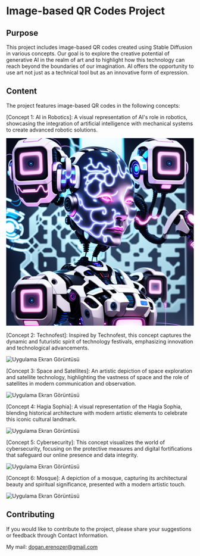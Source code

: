 
# Image-based QR Codes Project

## Purpose
This project includes image-based QR codes created using Stable Diffusion in various concepts. Our goal is to explore the creative potential of generative AI in the realm of art and to highlight how this technology can reach beyond the boundaries of our imagination. AI offers the opportunity to use art not just as a technical tool but as an innovative form of expression.
## Content

The project features image-based QR codes in the following concepts:

[Concept 1: AI in Robotics]: A visual representation of AI's role in robotics, showcasing the integration of artificial intelligence with mechanical systems to create advanced robotic solutions.

![Uygulama Ekran Görüntüsü](https://github.com/ByErenOzer/Image-based-QR-Codes-Project/blob/main/AI%20in%20Robotics.png)


[Concept 2: Technofest]: Inspired by Technofest, this concept captures the dynamic and futuristic spirit of technology festivals, emphasizing innovation and technological advancements.

![Uygulama Ekran Görüntüsü](https://via.placeholder.com/468x300?text=App+Screenshot+Here)


[Concept 3: Space and Satellites]: An artistic depiction of space exploration and satellite technology, highlighting the vastness of space and the role of satellites in modern communication and observation.

![Uygulama Ekran Görüntüsü](https://via.placeholder.com/468x300?text=App+Screenshot+Here)


[Concept 4: Hagia Sophia]: A visual representation of the Hagia Sophia, blending historical architecture with modern artistic elements to celebrate this iconic cultural landmark.

![Uygulama Ekran Görüntüsü](https://via.placeholder.com/468x300?text=App+Screenshot+Here)


[Concept 5: Cybersecurity]: This concept visualizes the world of cybersecurity, focusing on the protective measures and digital fortifications that safeguard our online presence and data integrity.

![Uygulama Ekran Görüntüsü](https://via.placeholder.com/468x300?text=App+Screenshot+Here)


[Concept 6: Mosque]: A depiction of a mosque, capturing its architectural beauty and spiritual significance, presented with a modern artistic touch.

![Uygulama Ekran Görüntüsü](https://via.placeholder.com/468x300?text=App+Screenshot+Here)

## Contributing
If you would like to contribute to the project, please share your suggestions or feedback through Contact Information.

My mail: dogan.erenozer@gmail.com

  
